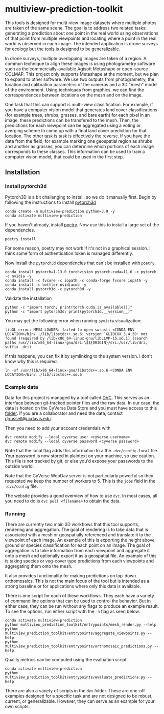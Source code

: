 # multiview-prediction-toolkit
This tools is designed for multi-view image datasets where multiple photos are taken of the same scene. The goal is to address two related tasks: generating a prediction about one point in the real world using observations of that point from multiple viewpoints and locating where a point in the real world is observed in each image. The intended application is drone surveys for ecology but the tools is designed to be generalizable.

In drone surveys, multiple overlapping images are taken of a region. A common technique to align these images is using photogrametry software such as the commercially-available Agisoft Metashape or open-source COLMAP. This project only supports Metashape at the moment, but we plan to expand to other software. We use two outputs from photogrametry, the location and calibration parameters of the cameras and a 3D "mesh" model of the environment. Using techniques from graphics, we can find the correspondences between locations on the mesh and on the image. 

One task that this can support is multi-view classification. For example, if you have a computer vision model that generates land cover classifications (for example trees, shrubs, grasses, and bare earth) for each pixel in an image, these predictions can be transfered to the mesh. Then, the predictions for each viewpoint can be aggregated using a voting or averging scheme to come up with a final land cover prediction for that location. The other task is task is effectively the reverse. If you have the data from the field, for example marking one geospatial region as shrubs and another as grasses, you can determine which portions of each image corresponds to these classes. This information can be used to train a computer vision model, that could be used in the first step.


## Installation

### Install pytorch3d
Pytorch3D is a bit challenging to install, so we do it manually first. Begin by following the instructions to install [pytorch3d](https://github.com/facebookresearch/pytorch3d/blob/main/INSTALL.md)

```
conda create -n multiview-prediction python=3.9 -y
conda activate multiview-prediction
```

If you haven't already, install [poetry](https://python-poetry.org/docs/). Now use this to install a large set of the dependencies.

```
poetry install
```

For some reason, poetry may not work if it's not in a graphical session. I think some form of authentication token is managed differently.

Now install the `pytorch3d` dependencies that can't be installed with `poetry`.

```
conda install pytorch=1.13.0 torchvision pytorch-cuda=11.6 -c pytorch -c nvidia -y
conda install -c fvcore -c iopath -c conda-forge fvcore iopath -y
conda install -c bottler nvidiacub -y
conda install pytorch3d -c pytorch3d -y
```

Validate the installation

```
python -c "import torch; print(torch.cuda.is_available())"
python -c "import pytorch3d; print(pytorch3d.__version__)"
```

You may get the following error when running `pyvista` visualization:
```
libGL error: MESA-LOADER: failed to open swrast: <CONDA ENV LOCATION>/bin/../lib/libstdc++.so.6: version `GLIBCXX_3.4.30' not found (required by /lib/x86_64-linux-gnu/libLLVM-15.so.1) (search paths /usr/lib/x86_64-linux-gnu/dri:\$${ORIGIN}/dri:/usr/lib/dri, suffix _dri)
```
If this happens, you can fix it by symlinking to the system version. I don't know why this is required.
```
ln -sf /usr/lib/x86_64-linux-gnu/libstdc++.so.6 <CONDA ENV LOCATION>/bin/../lib/libstdc++.so.6
```

### Example data
Data for this project is managed by a tool called [DVC](https://dvc.org/doc/install). This serves as an interface between git-tracked pointer files and the raw data. In our case, the data is hosted on the CyVerse Data Store and you must have access to this [folder](https://de.cyverse.org/data/ds/iplant/home/shared/ofo/internal/DVC_test/multiview_prediction_toolkit_DVC). If you are a collaborator and need the data, contact <djrussell@ucdavis.edu>.

Then you need to add your account credentials with
```
dvc remote modify --local cyverse user <cyverse username>
dvc remote modify --local cyverse password <cyverse password>
```

Note that the local flag adds this information to a the `.dvc/config.local` file. Your password is now stored in plaintext on your machine, so use caution. This file is not tracked by git, or else you'd expose your passwords to the outside world.

Note that the CyVerse WebDav server is not particularly powerful so they requested we keep the number of workers to 5. This is the `jobs` field in the `.dvc/config` file.

The website provides a good overview of how to use `dvc`. In most cases, all you need to do is `dvc pull <filename>` to obtain the data.

### Running
There are currently two main 3D workflows that this tool supports, rendering and aggregation. The goal of rendering is to take data that is associated with a mesh or geospatially referenced and translate it to the viewpoint of each image. An example of this is exporting the height above ground or species classification for each point on an image. The goal of aggregation is to take information from each viewpoint and aggregate it onto a mesh and optionally export it as a geospatial file. An example of this is taking species or veg-cover type predictions from each viewpoints and aggregating them onto the mesh.

It also provides functionality for making predictions on top-down orthomosaics. This is not the main focus of the tool but is intended as a strong baseline or for applications where only this data is available.

There is one script for each of these workflows. They each have a variety of command line options that can be used to control the behavior. But in either case, they can be run without any flags to produce an example result. To see the options, run either script with the `-h` flag as seen below.
```
conda activate multiview-prediction
python multiview_prediction_toolkit/entrypoints/mesh_render.py --help
python multiview_prediction_toolkit/entrypoints/aggregate_viewpoints.py --help
python multiview_prediction_toolkit/entrypoints/orthomosaic_predictions.py --help
```

Quality metrics can be computed using the evaluation script
```
conda activate multiview-prediction
python multiview_prediction_toolkit/entrypoints/evaluate_predictions.py --help
```

There are also a variety of scripts in the `dev` folder. These are one-off examples designed for a specific task and are not designed to be robust, current, or generalizable. However, they can serve as an example for your own scripts.

